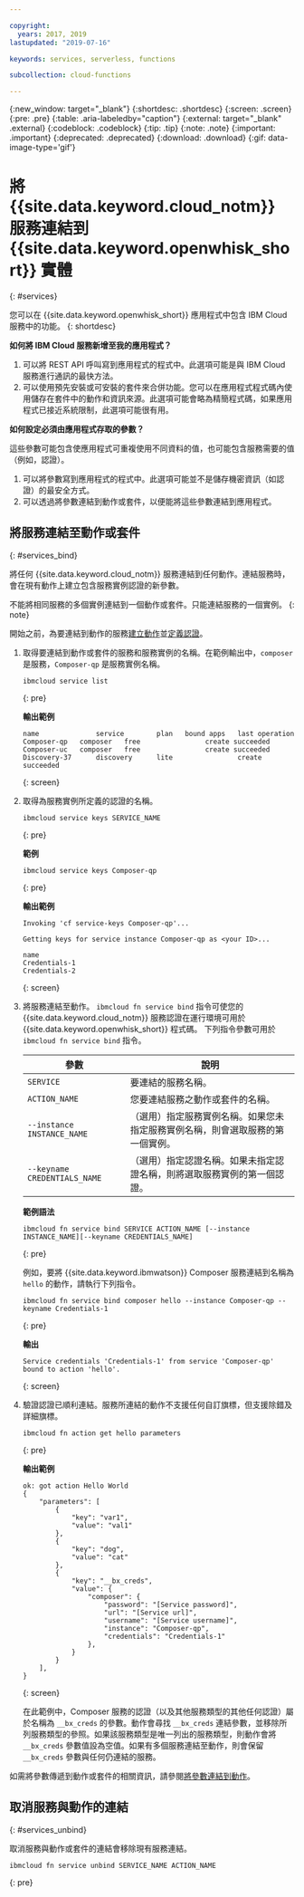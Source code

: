 ```yaml
---

copyright:
  years: 2017, 2019
lastupdated: "2019-07-16"

keywords: services, serverless, functions

subcollection: cloud-functions

---
```


{:new_window: target="_blank"}
{:shortdesc: .shortdesc}
{:screen: .screen}
{:pre: .pre}
{:table: .aria-labeledby="caption"}
{:external: target="_blank" .external}
{:codeblock: .codeblock}
{:tip: .tip}
{:note: .note}
{:important: .important}
{:deprecated: .deprecated}
{:download: .download}
{:gif: data-image-type='gif'}


# 將 {{site.data.keyword.cloud_notm}} 服務連結到 {{site.data.keyword.openwhisk_short}} 實體
{: #services}

您可以在 {{site.data.keyword.openwhisk_short}} 應用程式中包含 IBM Cloud 服務中的功能。
{: shortdesc}

**如何將 IBM Cloud 服務新增至我的應用程式？**

1. 可以將 REST API 呼叫寫到應用程式的程式中。此選項可能是與 IBM Cloud 服務進行通訊的最快方法。
2. 可以使用預先安裝或可安裝的套件來合併功能。您可以在應用程式程式碼內使用儲存在套件中的動作和資訊來源。此選項可能會略為精簡程式碼，如果應用程式已接近系統限制，此選項可能很有用。


**如何設定必須由應用程式存取的參數？**

這些參數可能包含使應用程式可重複使用不同資料的值，也可能包含服務需要的值（例如，認證）。 
1. 可以將參數寫到應用程式的程式中。此選項可能並不是儲存機密資訊（如認證）的最安全方式。
2. 可以透過將參數連結到動作或套件，以便能將這些參數連結到應用程式。


## 將服務連結至動作或套件
{: #services_bind}

將任何 {{site.data.keyword.cloud_notm}} 服務連結到任何動作。連結服務時，會在現有動作上建立包含服務實例認證的新參數。

不能將相同服務的多個實例連結到一個動作或套件。只能連結服務的一個實例。
{: note}

開始之前，為要連結到動作的服務[建立動作](/docs/openwhisk?topic=cloud-functions-actions)並[定義認證](/docs/resources?topic=resources-externalapp#externalapp)。

1. 取得要連結到動作或套件的服務和服務實例的名稱。在範例輸出中，`composer` 是服務，`Composer-qp` 是服務實例名稱。
    ```
    ibmcloud service list
    ```
    {: pre}

    **輸出範例**
    ```
    name              service        plan   bound apps   last operation
    Composer-qp   composer   free                create succeeded
    Composer-uc   composer   free                create succeeded
    Discovery-37      discovery      lite                create succeeded
    ```
    {: screen}

2. 取得為服務實例所定義的認證的名稱。
    ```
    ibmcloud service keys SERVICE_NAME
    ```
    {: pre}

    **範例**
    ```
    ibmcloud service keys Composer-qp
    ```
    {: pre}

    **輸出範例**
    ```
    Invoking 'cf service-keys Composer-qp'...

    Getting keys for service instance Composer-qp as <your ID>...

    name
    Credentials-1
    Credentials-2
    ```
    {: screen}

3. 將服務連結至動作。
    `ibmcloud fn service bind` 指令可使您的 {{site.data.keyword.cloud_notm}} 服務認證在運行環境可用於 {{site.data.keyword.openwhisk_short}} 程式碼。
    下列指令參數可用於 `ibmcloud fn service bind` 指令。

    <table>
    <thead>
        <tr>
        <th> 參數 </th>
        <th>說明</th>
        </tr>
    </thead>
    <tbody>
        <tr>
        <td><code>SERVICE</code></td>
        <td>要連結的服務名稱。</td>
        </tr>
        <tr>
        <td><code>ACTION_NAME</code></td>
        <td>您要連結服務之動作或套件的名稱。</td>
        </tr>
        <tr>
        <td><code>--instance INSTANCE_NAME</code></td>
        <td>（選用）指定服務實例名稱。如果您未指定服務實例名稱，則會選取服務的第一個實例。</td>
        </tr>
        <tr>
        <td><code>--keyname CREDENTIALS_NAME</code></td>
        <td>（選用）指定認證名稱。如果未指定認證名稱，則將選取服務實例的第一個認證。</td>
        </tr>
    </tbody>
    </table>

    **範例語法**
    ```
    ibmcloud fn service bind SERVICE ACTION_NAME [--instance INSTANCE_NAME][--keyname CREDENTIALS_NAME]
    ```
    {: pre}

    例如，要將 {{site.data.keyword.ibmwatson}} Composer 服務連結到名稱為 `hello` 的動作，請執行下列指令。
    ```
    ibmcloud fn service bind composer hello --instance Composer-qp --keyname Credentials-1
    ```
    {: pre}

    **輸出**
    ```
    Service credentials 'Credentials-1' from service 'Composer-qp' bound to action 'hello'.
    ```
    {: screen}

4. 驗證認證已順利連結。服務所連結的動作不支援任何自訂旗標，但支援除錯及詳細旗標。

    ```
    ibmcloud fn action get hello parameters
    ```
    {: pre}

    **輸出範例**
    ```
    ok: got action Hello World
    {
        "parameters": [
            {
                "key": "var1",
                "value": "val1"
            },
            {
                "key": "dog",
                "value": "cat"
            },
            {
                "key": "__bx_creds",
                "value": {
                    "composer": {
                        "password": "[Service password]",
                        "url": "[Service url]",
                        "username": "[Service username]",
                        "instance": "Composer-qp",
                        "credentials": "Credentials-1"
                    },
                }
            }
        ],
    }
    ```
    {: screen}

    在此範例中，Composer 服務的認證（以及其他服務類型的其他任何認證）屬於名稱為 `__bx_creds` 的參數。動作會尋找 `__bx_creds` 連結參數，並移除所列服務類型的參照。如果該服務類型是唯一列出的服務類型，則動作會將 `__bx_creds` 參數值設為空值。如果有多個服務連結至動作，則會保留 `__bx_creds` 參數與任何仍連結的服務。

如需將參數傳遞到動作或套件的相關資訊，請參閱[將參數連結到動作](/docs/openwhisk?topic=cloud-functions-actions#actions_params)。

## 取消服務與動作的連結
{: #services_unbind}

取消服務與動作或套件的連結會移除現有服務連結。

```
ibmcloud fn service unbind SERVICE_NAME ACTION_NAME
```
{: pre}

